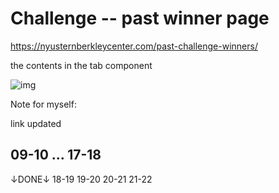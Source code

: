 # Challenge -- past winner page
https://nyusternberkleycenter.com/past-challenge-winners/

the contents in the tab component

![img](https://github.com/yclanlan/Past-Winners---Berkley-Center-for-Entrepreneurship_files/assets/97862198/54263819-5223-46e9-a803-4d9f32361a2a)



Note for myself:

link updated

09-10
...
17-18
------------
↓DONE↓
18-19
19-20
20-21
21-22
